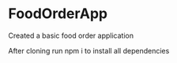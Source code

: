 # FoodOrderApp

Created a basic food order application

After cloning 
run npm i to install all dependencies 
